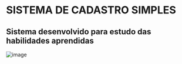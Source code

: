 # SISTEMA DE CADASTRO SIMPLES

## Sistema desenvolvido para estudo das habilidades aprendidas
 

![image](https://user-images.githubusercontent.com/111209635/206602663-fa6942c5-5135-40f5-9e3c-01691e21be88.png)
